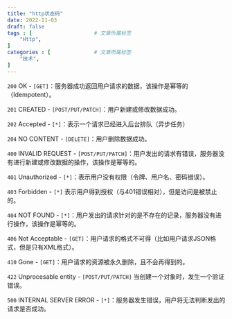 ```yaml
---
title: "http状态码"
date: 2022-11-03
draft: false
tags : [                    # 文章所属标签
    "Http",
]
categories : [              # 文章所属标签
    "技术",
]
---
```



`200` OK - `[GET]`：服务器成功返回用户请求的数据，该操作是幂等的（Idempotent）。

`201` CREATED - `[POST/PUT/PATCH]`：用户新建或修改数据成功。

`202` Accepted - `[*]`：表示一个请求已经进入后台排队（异步任务）

`204` NO CONTENT - `[DELETE]`：用户删除数据成功。

`400` INVALID REQUEST - `[POST/PUT/PATCH]`：用户发出的请求有错误，服务器没有进行新建或修改数据的操作，该操作是幂等的。

`401` Unauthorized - `[*]`：表示用户没有权限（令牌、用户名、密码错误）。

`403` Forbidden - `[*]` 表示用户得到授权（与401错误相对），但是访问是被禁止的。

`404` NOT FOUND - `[*]`：用户发出的请求针对的是不存在的记录，服务器没有进行操作，该操作是幂等的。

`406` Not Acceptable - `[GET]`：用户请求的格式不可得（比如用户请求JSON格式，但是只有XML格式）。

`410` Gone - `[GET]`：用户请求的资源被永久删除，且不会再得到的。

`422` Unprocesable entity - `[POST/PUT/PATCH]` 当创建一个对象时，发生一个验证错误。

`500` INTERNAL SERVER ERROR - `[*]`：服务器发生错误，用户将无法判断发出的请求是否成功。

